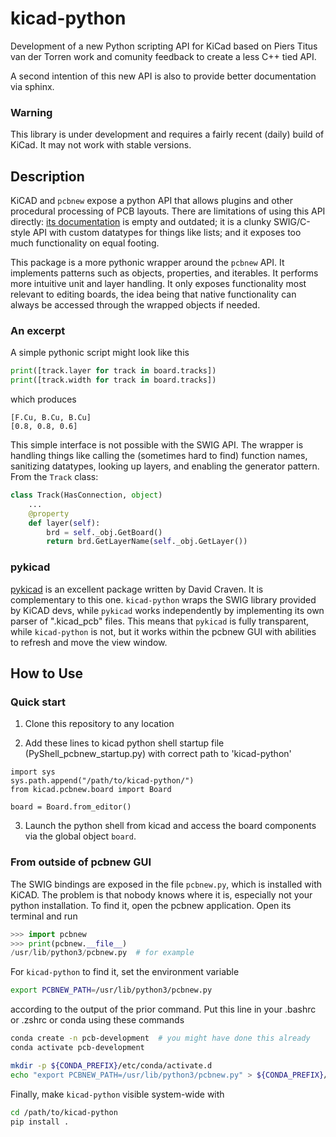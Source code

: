 # kicad-python
Development of a new Python scripting API for KiCad
based on Piers Titus van der Torren work and comunity
feedback to create a less C++ tied API.

A second intention of this new API is also to provide
better documentation via sphinx.

### Warning

This library is under development and requires a fairly recent (daily)
build of KiCad. It may not work with stable versions.

## Description
KiCAD and `pcbnew` expose a python API that allows plugins and other procedural processing of PCB layouts. There are limitations of using this API directly: [its documentation](https://docs.kicad.org/doxygen-python/namespacepcbnew.html) is empty and outdated; it is a clunky SWIG/C-style API with custom datatypes for things like lists; and it exposes too much functionality on equal footing.

This package is a more pythonic wrapper around the `pcbnew` API. It implements patterns such as objects, properties, and iterables. It performs more intuitive unit and layer handling. It only exposes functionality most relevant to editing boards, the idea being that native functionality can always be accessed through the wrapped objects if needed.

### An excerpt
A simple pythonic script might look like this
```python
print([track.layer for track in board.tracks])
print([track.width for track in board.tracks])
```
which produces
```
[F.Cu, B.Cu, B.Cu]
[0.8, 0.8, 0.6]
```
This simple interface is not possible with the SWIG API. The wrapper is handling things like calling the (sometimes hard to find) function names, sanitizing datatypes, looking up layers, and enabling the generator pattern. From the `Track` class:
```python
class Track(HasConnection, object)
    ...
    @property
    def layer(self):
        brd = self._obj.GetBoard()
        return brd.GetLayerName(self._obj.GetLayer())
```

### pykicad
[pykicad](https://github.com/dvc94ch/pykicad) is an excellent package written by David Craven. It is complementary to this one. `kicad-python` wraps the SWIG library provided by KiCAD devs, while `pykicad` works independently by implementing its own parser of ".kicad_pcb" files. This means that `pykicad` is fully transparent, while `kicad-python` is not, but it works within the pcbnew GUI with abilities to refresh and move the view window.

## How to Use

### Quick start

1. Clone this repository to any location

2. Add these lines to kicad python shell startup file
   (PyShell_pcbnew_startup.py) with correct path to 'kicad-python'

```
import sys
sys.path.append("/path/to/kicad-python/")
from kicad.pcbnew.board import Board

board = Board.from_editor()
```

3. Launch the python shell from kicad and access the board components
   via the global object `board`.

### From outside of pcbnew GUI
The SWIG bindings are exposed in the file `pcbnew.py`, which is installed with KiCAD. The problem is that nobody knows where it is, especially not your python installation. To find it, open the pcbnew application. Open its terminal and run
```python
>>> import pcbnew
>>> print(pcbnew.__file__)
/usr/lib/python3/pcbnew.py  # for example
```
For `kicad-python` to find it, set the environment variable
```bash
export PCBNEW_PATH=/usr/lib/python3/pcbnew.py
```
according to the output of the prior command. Put this line in your .bashrc or .zshrc or conda using these commands
```bash
conda create -n pcb-development  # you might have done this already
conda activate pcb-development

mkdir -p ${CONDA_PREFIX}/etc/conda/activate.d
echo "export PCBNEW_PATH=/usr/lib/python3/pcbnew.py" > ${CONDA_PREFIX}/etc/conda/activate.d/find_pcbnew.sh
```

Finally, make `kicad-python` visible system-wide with
```bash
cd /path/to/kicad-python
pip install .
```
